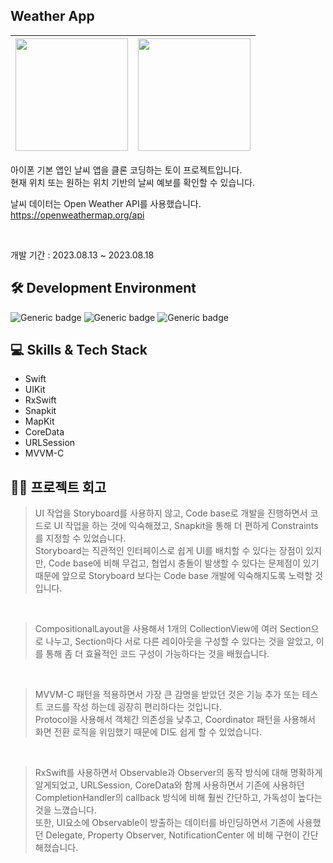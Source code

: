 ## Weather App

<img src="https://github.com/EJLee1209/WeatherApp/assets/101651909/6ed2cabd-7ab9-41f7-a9e1-bc3a20d183a9" width=180/> | <img src="https://github.com/EJLee1209/WeatherApp/assets/101651909/ee669706-140a-43c2-88fb-8427b8c1b9ef" width=180/>
---|---|

아이폰 기본 앱인 날씨 앱을 클론 코딩하는 토이 프로젝트입니다. <br>
현재 위치 또는 원하는 위치 기반의 날씨 예보를 확인할 수 있습니다. <br>

날씨 데이터는 Open Weather API를 사용했습니다. <br>
https://openweathermap.org/api

<br>

개발 기간 : 2023.08.13 ~ 2023.08.18 <br>

## 🛠 Development Environment

![Generic badge](https://img.shields.io/badge/iOS-15.0+-lightgrey.svg) ![Generic badge](https://img.shields.io/badge/Xcode-14.3.1-blue.svg) ![Generic badge](https://img.shields.io/badge/Swift-5.8.1-purple.svg)



## 💻 Skills & Tech Stack
- Swift
- UIKit
- RxSwift
- Snapkit
- MapKit
- CoreData
- URLSession
- MVVM-C

## 👨‍💻 프로젝트 회고

>UI 작업을 Storyboard를 사용하지 않고, Code base로 개발을 진행하면서 코드로 UI 작업을 하는 것에 익숙해졌고, Snapkit을 통해 더 편하게 Constraints를 지정할 수 있었습니다.<br>Storyboard는 직관적인 인터페이스로 쉽게 UI를 배치할 수 있다는 장점이 있지만, Code base에 비해 무겁고, 협업시 충돌이 발생할 수 있다는 문제점이 있기 때문에 앞으로 Storyboard 보다는 Code base 개발에 익숙해지도록 노력할 것 입니다.

<br>

> CompositionalLayout을 사용해서 1개의 CollectionView에 여러 Section으로 나누고, Section마다 서로 다른 레이아웃을 구성할 수 있다는 것을 알았고, 이를 통해 좀 더 효율적인 코드 구성이 가능하다는 것을 배웠습니다.

<br>

>MVVM-C 패턴을 적용하면서 가장 큰 감명을 받았던 것은 기능 추가 또는 테스트 코드를 작성 하는데 굉장히 편리하다는 것입니다.<br>Protocol을 사용해서 객체간 의존성을 낮추고, Coordinator 패턴을 사용해서 화면 전환 로직을 위임했기 때문에 DI도 쉽게 할 수 있었습니다.

<br>

>RxSwift를 사용하면서 Observable과 Observer의 동작 방식에 대해 명확하게 알게되었고, URLSession, CoreData와 함께 사용하면서 기존에 사용하던 CompletionHandler의 callback 방식에 비해 훨씬 간단하고, 가독성이 높다는 것을 느꼈습니다. <br>
또한, UI요소에 Observable이 방출하는 데이터를 바인딩하면서 기존에 사용했던 Delegate, Property Observer, NotificationCenter 에 비해 구현이 간단해졌습니다.
